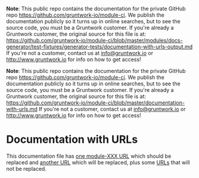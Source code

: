 **Note**: This public repo contains the documentation for the private GitHub repo <https://github.com/gruntwork-io/module-ci>.
We publish the documentation publicly so it turns up in online searches, but to see the source code, you must be a Gruntwork customer.
If you're already a Gruntwork customer, the original source for this file is at: <https://github.com/gruntwork-io/module-ci/blob/master/modules/docs-generator/test-fixtures/generator-tests/documentation-with-urls-output.md>
If you're not a customer, contact us at <info@gruntwork.io> or <http://www.gruntwork.io> for info on how to get access!

**Note**: This public repo contains the documentation for the private GitHub repo <https://github.com/gruntwork-io/module-ci>.
We publish the documentation publicly so it turns up in online searches, but to see the source code, you must be a Gruntwork customer.
If you're already a Gruntwork customer, the original source for this file is at: <https://github.com/gruntwork-io/module-ci/blob/master/documentation-with-urls.md>
If you're not a customer, contact us at <info@gruntwork.io> or <http://www.gruntwork.io> for info on how to get access!

# Documentation with URLs

This documentation file has [one module-XXX URL](https://github.com/gruntwork-io/module-aws-monitoring-public) which should be
replaced and [another URL](https://github.com/gruntwork-io/module-ecs-public/foo/bar/baz) which will be replaced, plus some
[URLs](https://www.google.com) that will not be replaced.